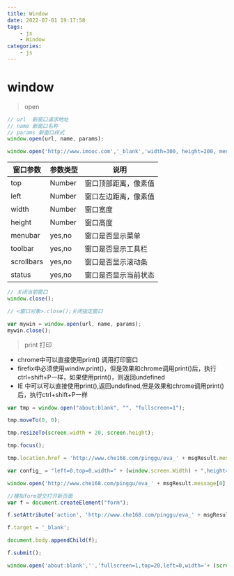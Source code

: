 ```yaml
---
title: Window
date: 2022-07-01 19:17:58
tags:
    - js
    - Window
categories:
    - js
---
```


# window

> open

```javascript
// url  新窗口请求地址
// name 新窗口名称
// params 新窗口样式
window.open(url, name, params);

window.open('http://www.imooc.com','_blank','width=300, height=200, menubar=no, toolbar=no, status=no, scrollbars=yes')
```
<table>
    <thead>
        <tr>
            <th>窗口参数</th>
            <th>参数类型</th>
            <th>说明</th>
        </tr>
    </thead>
    <tbody>
        <tr>
            <td>top</td>
            <td>Number</td>
            <td>窗口顶部距离，像素值</td>
        </tr>
        <tr>
            <td>left</td>
            <td>Number</td>
            <td>窗口左边距离，像素值</td>
        </tr>
        <tr>
            <td>width</td>
            <td>Number</td>
            <td>窗口宽度</td>
        </tr>
        <tr>
            <td>height</td>
            <td>Number</td>
            <td>窗口高度</td>
        </tr>
        <tr>
            <td>menubar</td>
            <td>yes,no</td>
            <td>窗口是否显示菜单</td>
        </tr>
        <tr>
            <td>toolbar</td>
            <td>yes,no</td>
            <td>窗口是否显示工具栏</td>
        </tr>
        <tr>
            <td>scrollbars</td>
            <td>yes,no</td>
            <td>窗口是否显示滚动条</td>
        </tr>
        <tr>
            <td>status</td>
            <td>yes,no</td>
            <td>窗口是否显示当前状态</td>
        </tr>
    </tbody>
</table>

```javascript
// 关闭当前窗口
window.close();

// <窗口对象>.close();关闭指定窗口

var mywin = window.open(url, name, params);
mywin.close();
```

> print 打印

- chrome中可以直接使用print() 调用打印窗口
- firefix中必须使用windiw.print()，但是效果和chrome调用print()后，执行ctrl+shift+P一样，如果使用print()，则返回undefined
- IE 中可以可以直接使用print(),返回undefined,但是效果和chrome调用print()后，执行ctrl+shift+P一样

```javascript
var tmp = window.open("about:blank", "", "fullscreen=1");

tmp.moveTo(0, 0);

tmp.resizeTo(screen.width + 20, screen.height);

tmp.focus();

tmp.location.href = 'http://www.che168.com/pinggu/eva_' + msgResult.message[0] + '.html';

var config_ = "left=0,top=0,width=" + (window.screen.Width) + ",height=" + (window.screen.Height);

window.open('http://www.che168.com/pinggu/eva_' + msgResult.message[0] + '.html', "winHanle", config_);

//模拟form提交打开新页面
var f = document.createElement("form");

f.setAttribute('action', 'http://www.che168.com/pinggu/eva_' + msgResult.message[0] + '.html');

f.target = '_blank';

document.body.appendChild(f);

f.submit();

```

```javascript
window.open('about:blank','','fullscreen=1,top=20,left=0,width='+ (screen.width-20) +',height='+ (screen.height-130))
```
